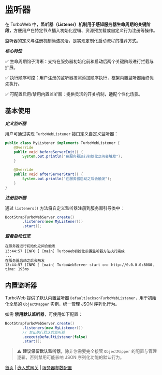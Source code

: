 # 监听器

在 TurboWeb 中，**监听器（Listener）机制用于感知服务器生命周期的关键阶段**，方便用户在特定节点插入初始化逻辑、资源预加载或自定义行为注册等操作。

监听器的定义与注册机制简洁灵活，是实现定制化启动流程的推荐方式。

**_核心特性_**

✅ 生命周期钩子清晰：支持在服务器初始化前和启动后两个关键阶段进行拦截与扩展。

✅ 执行顺序可控：用户注册的监听器按照添加顺序执行，框架内置监听器始终优先执行。

✅ 可配置启用/禁用内置监听器：提供灵活的开关机制，适配个性化场景。

## 基本使用

**_定义监听器_**

用户可通过实现 `TurboWebListener` 接口定义自定义监听器：

```java
public class MyListener implements TurboWebListener {
    @Override
    public void beforeServerInit() {
        System.out.println("在服务器进行初始化之间会触发");
    }

    @Override
    public void afterServerStart() {
        System.out.println("在服务器启动之后会触发");
    }
}
```

**_注册监听器_**

通过 `listeners()` 方法将自定义监听器注册到服务器引导类中：

```java
BootStrapTurboWebServer.create()
        .listeners(new MyListener())
        .start();
```

**_查看启动日志_**

```text
在服务器进行初始化之间会触发
13:44:57 [INFO ] [main] TurboWeb初始化前置监听器方法执行完成
...
在服务器启动之后会触发
13:44:57 [INFO ] [main] TurboWebServer start on: http://0.0.0.0:8080, time: 195ms
```

## 内置监听器

TurboWeb 提供了默认内置监听器 `DefaultJacksonTurboWebListener`，用于初始化全局的 `ObjectMapper` 实例，统一管理 JSON 序列化行为。

如需 **禁用默认监听器**，可使用如下配置：

```java
BootStrapTurboWebServer.create()
        .listeners(new MyListener())
        // 禁止执行默认的监听器
        .executeDefaultListener(false)
        .start();
```

> ⚠️ **建议保留默认监听器**，除非你需要完全接管 `ObjectMapper` 的配置与管理逻辑，否则禁用可能影响 JSON 序列化功能的默认行为。



[首页](../README.md) | [嵌入式网关](./gateway) | [服务器参数配置](./config.md)

